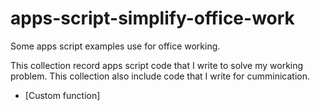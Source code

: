 # apps-script-simplify-office-work
Some apps script examples use for office working.

This collection record apps script code that I write to solve my working problem. This collection also include code that I write for cumminication. 
* [Custom function]
